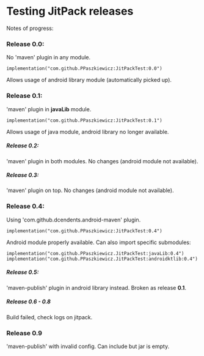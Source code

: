 # Testing JitPack releases

Notes of progress:

### Release 0.0:
No 'maven' plugin in any module. 

    implementation("com.github.PPaszkiewicz:JitPackTest:0.0")

Allows usage of android library module (automatically picked up).

### Release 0.1:
'maven' plugin in **javaLib** module. 

    implementation("com.github.PPaszkiewicz:JitPackTest:0.1")

Allows usage of java module, android library no longer available.

##### Release 0.2:
'maven' plugin in both modules. No changes (android module not available).

##### Release 0.3:
'maven' plugin on top. No changes (android module not available).

### Release 0.4:
Using 'com.github.dcendents.android-maven' plugin. 

    implementation("com.github.PPaszkiewicz:JitPackTest:0.4")
    
Android module properly available. Can also import specific submodules:

    implementation("com.github.PPaszkiewicz.JitPackTest:javaLib:0.4")
    implementation("com.github.PPaszkiewicz.JitPackTest:androidktlib:0.4")
    
##### Release 0.5:
'maven-publish' plugin in android library instead. Broken as release **0.1**.

##### Release 0.6 - 0.8
Build failed, check logs on jitpack.

### Release 0.9
'maven-publish' with invalid config. Can include but jar is empty.